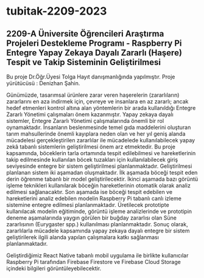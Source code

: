 # tubitak-2209-2023
## 2209-A Üniversite Öğrencileri Araştırma Projeleri Destekleme Programı - Raspberry Pi Entegre Yapay Zekaya Dayalı Zararlı (Haşere) Tespit ve Takip Sisteminin Geliştirilmesi

Bu proje Dr.Öğr.Üyesi Tolga Hayıt danışmanlığında yapılmıştır. Proje yürütücüsü : Denizhan Şahin.


Günümüzde, tasarımsal ürünlere zarar veren haşerelerin (zararlıların) zararlarını en aza indirmek için, çevreye
ve insanlara en az zararlı; ancak hedef etmenleri kontrol altına alan yöntemlerin bir arada kullanıldığı Entegre
Zararlı Yönetimi çalışmaları önem kazanmıştır. Yapay zekaya dayalı sistemler, Entegre Zararlı Yönetimi
çalışmalarında önemli bir rol oynamaktadır. İnsanların beslenmesinde temel gıda maddelerini oluşturan tarım
mahsullerinde önemli kayıplara neden olan ve her yıl geniş alanda mücadelesi gerçekleştirilen zararlılar ile
mücadelede kullanılabilecek yapay zekâ tabanlı sistemlerin geliştirilmesi önem arz etmektedir.
Bu proje kapsamında, böceklerin tarla ortamında tespit edilebilmesi ve hareketlerinin takip edilmesinde
kullanılan böcek tuzakları için kullanılabilecek giriş seviyesinde entegre bir sistem geliştirilmesi
planlanmaktadır. Geliştirilmesi planlanan sistem iki aşamadan oluşmaktadır. İlk aşamada böceği tespit eden
derin öğrenme tabanlı bir model geliştirilecektir. İkinci aşamada bazı görüntü işleme teknikleri kullanılarak
böceğin hareketlerinin otomatik olarak analiz edilmesi sağlanacaktır. Son aşamada ise böceği tespit edebilen
ve hareketlerini analiz edebilen modelin Raspberry Pi tabanlı canlı izleme sistemine entegre edilmesi
planlanmaktadır.
Üretilecek prototipte kullanılacak modelin eğitiminde, görüntü işleme analizlerinde ve prototipin deneme
aşamalarında yaygın görülen bir buğday zararlısı olan Süne zararlısının (Eurygaster spp.) kullanılması
planlanmaktadır.
Sonuç olarak, zararlılarla mücadele kapsamında yapay zekaya dayalı entegre bir sistem geliştirilerek ilgili
alanda yapılan çalışmalara katkı sağlanması planlanmaktadır.

Geliştirdiğimiz React Native tabanlı mobil uygulama ile birlikte kullanıcılar Raspberry Pi tarafından Firebase Firestore ve Firebase Cloud Storage içindeki bilgileri görüntüleyebilecektir.
